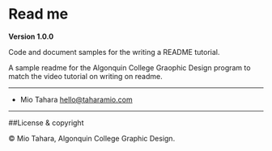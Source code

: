 # Read me

**Version 1.0.0**

Code and document samples for the writing a README tutorial.

A sample readme for the Algonquin College Graophic Design program to match the video tutorial on writing on readme.

---

- Mio Tahara <hello@taharamio.com>

---

##License & copyright

© Mio Tahara, Algonquin College Graphic Design.